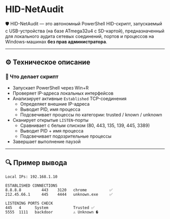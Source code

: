 # HID-NetAudit

🛡️ HID-NetAudit — это автономный PowerShell HID-скрипт, запускаемый с USB-устройства (на базе ATmega32u4 с SD-картой), предназначенный для локального аудита сетевых соединений, портов и процессов на Windows-машинах **без прав администратора**.

---

## ⚙️ Техническое описание

### 🧠 Что делает скрипт

- Запускает PowerShell через Win+R
- Проверяет IP-адреса локальных интерфейсов
- Анализирует активные `Established` TCP-соединения
  - Определяет внешние IP-адреса
  - Выводит PID, имя процесса
  - Подсвечивает процессы по категории: trusted / known / unknown
- Сканирует открытые `LISTEN`-порты
  - Сравнивает с белым списком (80, 443, 135, 139, 445, 3389)
  - Выводит PID + имя процесса
  - Подсвечивает подозрительные процессы
- Завершает выполнение паузой

---

## 🔍 Пример вывода

```plaintext
Local IPs: 192.168.1.10

ESTABLISHED CONNECTIONS
8.8.8.8         443    3120   chrome          ✅
212.45.66.1     445    4444   unknown.exe     ✅

LISTENING PORTS CHECK
445   4      System           Trusted ✅
5555  1111   backdoor         ⚠ Unknown �
